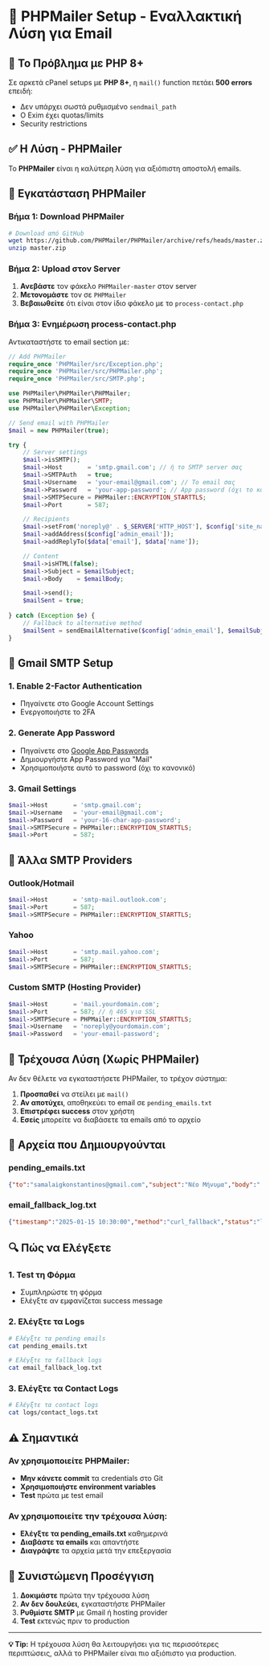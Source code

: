 # 📧 PHPMailer Setup - Εναλλακτική Λύση για Email

## 🚨 **Το Πρόβλημα με PHP 8+**

Σε αρκετά cPanel setups με **PHP 8+**, η `mail()` function πετάει **500 errors** επειδή:
- Δεν υπάρχει σωστά ρυθμισμένο `sendmail_path`
- Ο Exim έχει quotas/limits
- Security restrictions

## ✅ **Η Λύση - PHPMailer**

Το **PHPMailer** είναι η καλύτερη λύση για αξιόπιστη αποστολή emails.

## 🔧 **Εγκατάσταση PHPMailer**

### **Βήμα 1: Download PHPMailer**
```bash
# Download από GitHub
wget https://github.com/PHPMailer/PHPMailer/archive/refs/heads/master.zip
unzip master.zip
```

### **Βήμα 2: Upload στον Server**
1. **Ανεβάστε** τον φάκελο `PHPMailer-master` στον server
2. **Μετονομάστε** τον σε `PHPMailer`
3. **Βεβαιωθείτε** ότι είναι στον ίδιο φάκελο με το `process-contact.php`

### **Βήμα 3: Ενημέρωση process-contact.php**

Αντικαταστήστε το email section με:

```php
// Add PHPMailer
require_once 'PHPMailer/src/Exception.php';
require_once 'PHPMailer/src/PHPMailer.php';
require_once 'PHPMailer/src/SMTP.php';

use PHPMailer\PHPMailer\PHPMailer;
use PHPMailer\PHPMailer\SMTP;
use PHPMailer\PHPMailer\Exception;

// Send email with PHPMailer
$mail = new PHPMailer(true);

try {
    // Server settings
    $mail->isSMTP();
    $mail->Host       = 'smtp.gmail.com'; // ή το SMTP server σας
    $mail->SMTPAuth   = true;
    $mail->Username   = 'your-email@gmail.com'; // Το email σας
    $mail->Password   = 'your-app-password'; // App password (όχι το κανονικό password)
    $mail->SMTPSecure = PHPMailer::ENCRYPTION_STARTTLS;
    $mail->Port       = 587;

    // Recipients
    $mail->setFrom('noreply@' . $_SERVER['HTTP_HOST'], $config['site_name']);
    $mail->addAddress($config['admin_email']);
    $mail->addReplyTo($data['email'], $data['name']);

    // Content
    $mail->isHTML(false);
    $mail->Subject = $emailSubject;
    $mail->Body    = $emailBody;

    $mail->send();
    $mailSent = true;
    
} catch (Exception $e) {
    // Fallback to alternative method
    $mailSent = sendEmailAlternative($config['admin_email'], $emailSubject, $emailBody, $data['email']);
}
```

## 🔑 **Gmail SMTP Setup**

### **1. Enable 2-Factor Authentication**
- Πηγαίνετε στο Google Account Settings
- Ενεργοποιήστε το 2FA

### **2. Generate App Password**
- Πηγαίνετε στο [Google App Passwords](https://myaccount.google.com/apppasswords)
- Δημιουργήστε App Password για "Mail"
- Χρησιμοποιήστε αυτό το password (όχι το κανονικό)

### **3. Gmail Settings**
```php
$mail->Host       = 'smtp.gmail.com';
$mail->Username   = 'your-email@gmail.com';
$mail->Password   = 'your-16-char-app-password';
$mail->SMTPSecure = PHPMailer::ENCRYPTION_STARTTLS;
$mail->Port       = 587;
```

## 🏢 **Άλλα SMTP Providers**

### **Outlook/Hotmail**
```php
$mail->Host       = 'smtp-mail.outlook.com';
$mail->Port       = 587;
$mail->SMTPSecure = PHPMailer::ENCRYPTION_STARTTLS;
```

### **Yahoo**
```php
$mail->Host       = 'smtp.mail.yahoo.com';
$mail->Port       = 587;
$mail->SMTPSecure = PHPMailer::ENCRYPTION_STARTTLS;
```

### **Custom SMTP (Hosting Provider)**
```php
$mail->Host       = 'mail.yourdomain.com';
$mail->Port       = 587; // ή 465 για SSL
$mail->SMTPSecure = PHPMailer::ENCRYPTION_STARTTLS;
$mail->Username   = 'noreply@yourdomain.com';
$mail->Password   = 'your-email-password';
```

## 🎯 **Τρέχουσα Λύση (Χωρίς PHPMailer)**

Αν δεν θέλετε να εγκαταστήσετε PHPMailer, το τρέχον σύστημα:

1. **Προσπαθεί** να στείλει με `mail()`
2. **Αν αποτύχει**, αποθηκεύει το email σε `pending_emails.txt`
3. **Επιστρέφει success** στον χρήστη
4. **Εσείς** μπορείτε να διαβάσετε τα emails από το αρχείο

## 📁 **Αρχεία που Δημιουργούνται**

### **pending_emails.txt**
```json
{"to":"samalaigkonstantinos@gmail.com","subject":"Νέο Μήνυμα","body":"...","timestamp":"2025-01-15 10:30:00"}
```

### **email_fallback_log.txt**
```json
{"timestamp":"2025-01-15 10:30:00","method":"curl_fallback","status":"logged_for_manual_send"}
```

## 🔍 **Πώς να Ελέγξετε**

### **1. Test τη Φόρμα**
- Συμπληρώστε τη φόρμα
- Ελέγξτε αν εμφανίζεται success message

### **2. Ελέγξτε τα Logs**
```bash
# Ελέγξτε τα pending emails
cat pending_emails.txt

# Ελέγξτε τα fallback logs
cat email_fallback_log.txt
```

### **3. Ελέγξτε τα Contact Logs**
```bash
# Ελέγξτε τα contact logs
cat logs/contact_logs.txt
```

## ⚠️ **Σημαντικά**

### **Αν χρησιμοποιείτε PHPMailer:**
- **Μην κάνετε commit** τα credentials στο Git
- **Χρησιμοποιήστε environment variables**
- **Test** πρώτα με test email

### **Αν χρησιμοποιείτε την τρέχουσα λύση:**
- **Ελέγξτε τα pending_emails.txt** καθημερινά
- **Διαβάστε τα emails** και απαντήστε
- **Διαγράψτε** τα αρχεία μετά την επεξεργασία

## 🎯 **Συνιστώμενη Προσέγγιση**

1. **Δοκιμάστε** πρώτα την τρέχουσα λύση
2. **Αν δεν δουλεύει**, εγκαταστήστε PHPMailer
3. **Ρυθμίστε SMTP** με Gmail ή hosting provider
4. **Test** εκτενώς πριν το production

---

**💡 Tip:** Η τρέχουσα λύση θα λειτουργήσει για τις περισσότερες περιπτώσεις, αλλά το PHPMailer είναι πιο αξιόπιστο για production.
